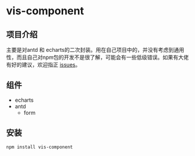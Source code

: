 # vis-component

## 项目介绍

主要是对antd 和 echarts的二次封装。用在自己项目中的，并没有考虑到通用性，而且自己对npm包的开发不是很了解，可能会有一些低级错误。如果有大佬有好的建议，欢迎指正 [issues](https://github.com/qiuyulc/vis-component/issues/new)。



## 组件

- echarts
- antd
    - form

## 安装

```bash
npm install vis-component
```